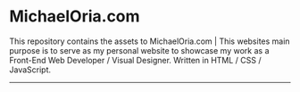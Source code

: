 # MichaelOria.com

This repository contains the assets to MichaelOria.com | This websites main purpose is to serve as my personal website to showcase my work as a Front-End Web Developer / Visual Designer. Written in HTML / CSS / JavaScript. 

<hr>
